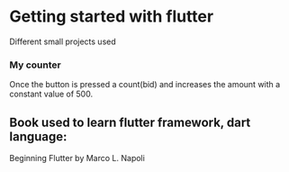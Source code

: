 # Getting started with flutter

Different small projects used

### My counter
Once the button is pressed a count(bid) and increases the amount with a constant value of 500.

###



## Book used to learn flutter framework, dart language: 
Beginning Flutter by Marco L. Napoli
